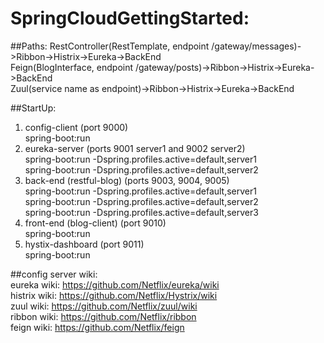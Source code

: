 # SpringCloudGettingStarted:

##Paths:
RestController(RestTemplate, endpoint /gateway/messages)->Ribbon->Histrix->Eureka->BackEnd<br />
Feign(BlogInterface, endpoint /gateway/posts)->Ribbon->Histrix->Eureka->BackEnd<br />
Zuul(service name as endpoint)->Ribbon->Histrix->Eureka->BackEnd<br />

##StartUp:
1. config-client (port 9000)<br />
    spring-boot:run
2. eureka-server (ports 9001 server1 and 9002 server2)<br />
    spring-boot:run -Dspring.profiles.active=default,server1<br />
    spring-boot:run -Dspring.profiles.active=default,server2<br />
3. back-end (restful-blog) (ports 9003, 9004, 9005)<br />
    spring-boot:run -Dspring.profiles.active=default,server1<br />
    spring-boot:run -Dspring.profiles.active=default,server2<br />
    spring-boot:run -Dspring.profiles.active=default,server3<br />
4. front-end (blog-client) (port 9010)<br />
    spring-boot:run<br />
5. hystix-dashboard (port 9011)<br />
    spring-boot:run<br />
    

##config server wiki:<br />
eureka wiki: https://github.com/Netflix/eureka/wiki<br />
histrix wiki: https://github.com/Netflix/Hystrix/wiki<br />
zuul wiki: https://github.com/Netflix/zuul/wiki<br />
ribbon wiki: https://github.com/Netflix/ribbon<br />
feign wiki: https://github.com/Netflix/feign<br />

<!--- ![alt tag]() ---> 